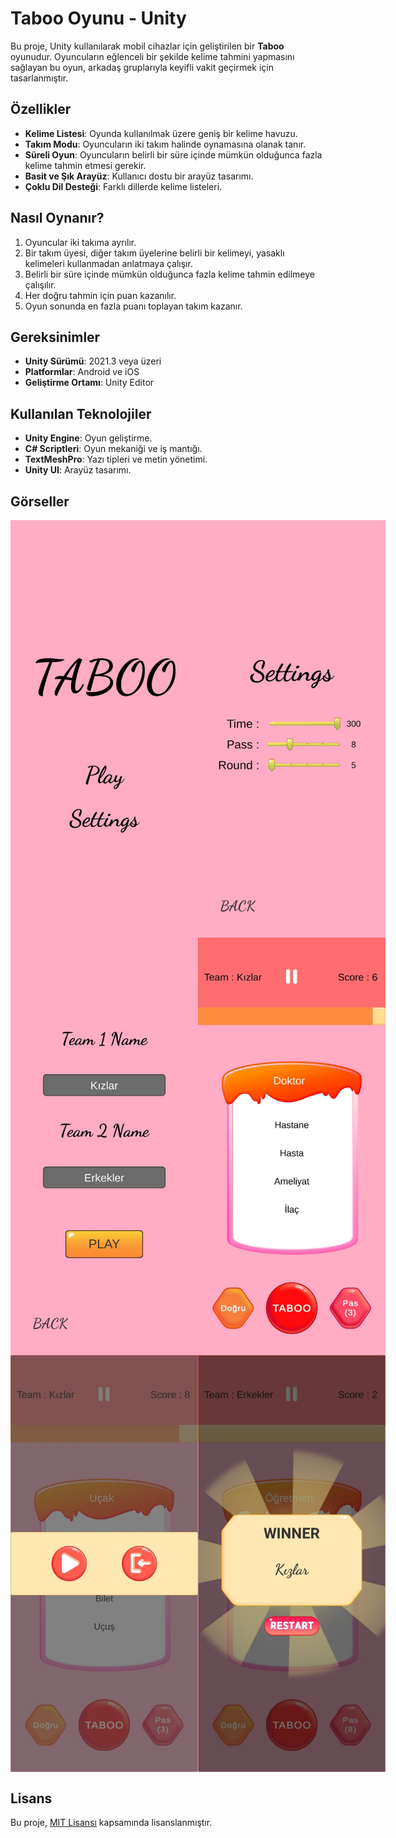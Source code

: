 # Taboo Oyunu - Unity

Bu proje, Unity kullanılarak mobil cihazlar için geliştirilen bir **Taboo** oyunudur. Oyuncuların eğlenceli bir şekilde kelime tahmini yapmasını sağlayan bu oyun, arkadaş gruplarıyla keyifli vakit geçirmek için tasarlanmıştır.

## Özellikler

- **Kelime Listesi**: Oyunda kullanılmak üzere geniş bir kelime havuzu.
- **Takım Modu**: Oyuncuların iki takım halinde oynamasına olanak tanır.
- **Süreli Oyun**: Oyuncuların belirli bir süre içinde mümkün olduğunca fazla kelime tahmin etmesi gerekir.
- **Basit ve Şık Arayüz**: Kullanıcı dostu bir arayüz tasarımı.
- **Çoklu Dil Desteği**: Farklı dillerde kelime listeleri.

## Nasıl Oynanır?

1. Oyuncular iki takıma ayrılır.
2. Bir takım üyesi, diğer takım üyelerine belirli bir kelimeyi, yasaklı kelimeleri kullanmadan anlatmaya çalışır.
3. Belirli bir süre içinde mümkün olduğunca fazla kelime tahmin edilmeye çalışılır.
4. Her doğru tahmin için puan kazanılır.
5. Oyun sonunda en fazla puanı toplayan takım kazanır.

## Gereksinimler

- **Unity Sürümü**: 2021.3 veya üzeri
- **Platformlar**: Android ve iOS
- **Geliştirme Ortamı**: Unity Editor

## Kullanılan Teknolojiler

- **Unity Engine**: Oyun geliştirme.
- **C# Scriptleri**: Oyun mekaniği ve iş mantığı.
- **TextMeshPro**: Yazı tipleri ve metin yönetimi.
- **Unity UI**: Arayüz tasarımı.

## Görseller
<div style="display: flex; justify-content: space-around;">
  <img src="./images/img_1.jpg" alt="Ana Menü" width="300">
  <img src="./images/img_2.jpg" alt="Ayarlar" width="300">
</div>

<div style="display: flex; justify-content: space-around;">
  <img src="./images/img_3.jpg" alt="Oyun" width="300">
  <img src="./images/img_4.jpg" alt="Durdurma Ekranı" width="300">
</div>

<div style="display: flex; justify-content: space-around;">
  <img src="./images/img_5.jpg" alt="Oyun" width="300">
  <img src="./images/img_6.jpg" alt="Durdurma Ekranı" width="300">
</div>


## Lisans
Bu proje, [MIT Lisansı](LICENSE) kapsamında lisanslanmıştır.
